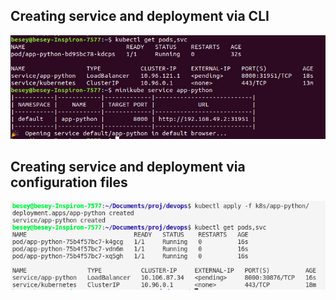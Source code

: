 ## Creating service and deployment via CLI
![Screenshot](lab9-1.png)
## Creating service and deployment via configuration files
![Screenshot](lab9-2.png)